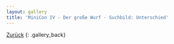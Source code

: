```yaml
---
layout: gallery
title: 'MiniCon IV - Der große Wurf - Suchbild: Unterschied'
---
```


[Zurück](..)
{: .gallery_back}
